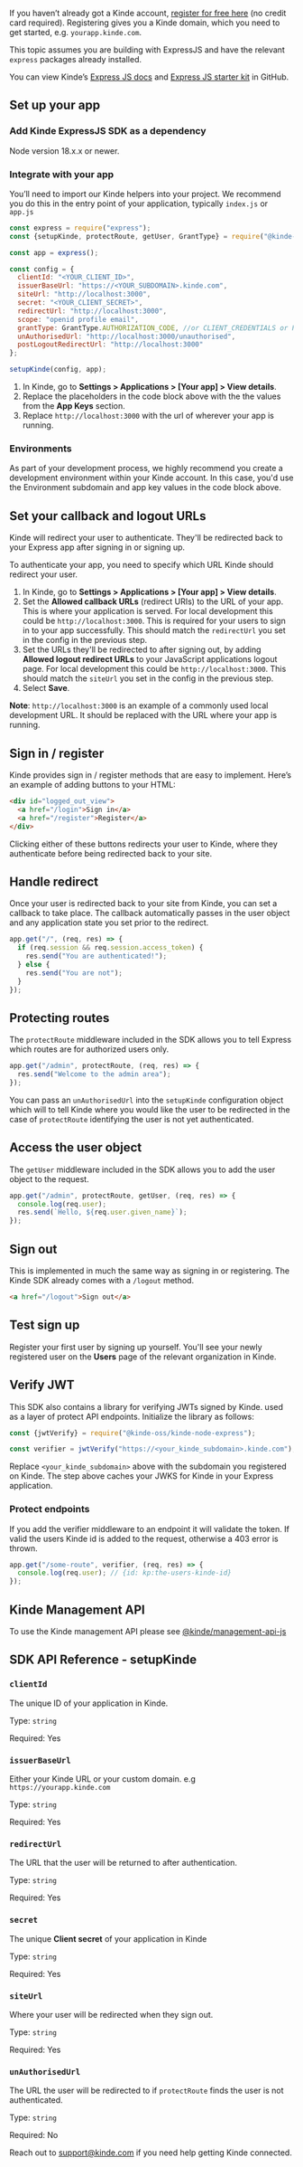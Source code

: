 
If you haven’t already got a Kinde account, [register for free here](https://app.kinde.com/register) (no credit card required). Registering gives you a Kinde domain, which you need to get started, e.g. `yourapp.kinde.com`.

This topic assumes you are building with ExpressJS and have the relevant `express` packages already installed.

You can view Kinde’s [Express JS docs](https://github.com/kinde-oss/kinde-node-express) and [Express JS starter kit](https://github.com/kinde-starter-kits/expressjs-starter-kit) in GitHub.

## Set up your app

### Add Kinde ExpressJS SDK as a dependency

Node version 18.x.x or newer.

<PackageManagers pkg="@kinde-oss/kinde-node-express" />

### Integrate with your app

You’ll need to import our Kinde helpers into your project. We recommend you do this in the entry point of your application, typically `index.js` or `app.js`

```jsx
const express = require("express");
const {setupKinde, protectRoute, getUser, GrantType} = require("@kinde-oss/kinde-node-express");

const app = express();

const config = {
  clientId: "<YOUR_CLIENT_ID>",
  issuerBaseUrl: "https://<YOUR_SUBDOMAIN>.kinde.com",
  siteUrl: "http://localhost:3000",
  secret: "<YOUR_CLIENT_SECRET>",
  redirectUrl: "http://localhost:3000",
  scope: "openid profile email",
  grantType: GrantType.AUTHORIZATION_CODE, //or CLIENT_CREDENTIALS or PKCE
  unAuthorisedUrl: "http://localhost:3000/unauthorised",
  postLogoutRedirectUrl: "http://localhost:3000"
};

setupKinde(config, app);
```

1. In Kinde, go to **Settings > Applications > [Your app] > View details**.
2. Replace the placeholders in the code block above with the the values from the **App Keys** section.
3. Replace `http://localhost:3000` with the url of wherever your app is running.

### Environments

As part of your development process, we highly recommend you create a development environment within your Kinde account. In this case, you'd use the Environment subdomain and app key values in the code block above.

## Set your callback and logout URLs

Kinde will redirect your user to authenticate. They'll be redirected back to your Express app after signing in or signing up.

To authenticate your app, you need to specify which URL Kinde should redirect your user.

1. In Kinde, go to **Settings > Applications > [Your app] > View details**.
2. Set the **Allowed callback URLs** (redirect URIs) to the URL of your app. This is where your application is served. For local development this could be `http://localhost:3000`. This is required for your users to sign in to your app successfully. This should match the `redirectUrl` you set in the config in the previous step.
3. Set the URLs they'll be redirected to after signing out, by adding **Allowed logout redirect URLs** to your JavaScript applications logout page. For local development this could be `http://localhost:3000`. This should match the `siteUrl` you set in the config in the previous step.
4. Select **Save**.

**Note**: `http://localhost:3000` is an example of a commonly used local development URL. It should be replaced with the URL where your app is running.

## Sign in / register

Kinde provides sign in / register methods that are easy to implement. Here’s an example of adding buttons to your HTML:

```html
<div id="logged_out_view">
  <a href="/login">Sign in</a>
  <a href="/register">Register</a>
</div>
```

Clicking either of these buttons redirects your user to Kinde, where they authenticate before being redirected back to your site.

## Handle redirect

Once your user is redirected back to your site from Kinde, you can set a callback to take place. The callback automatically passes in the user object and any application state you set prior to the redirect.

```jsx
app.get("/", (req, res) => {
  if (req.session && req.session.access_token) {
    res.send("You are authenticated!");
  } else {
    res.send("You are not");
  }
});
```

## Protecting routes

The `protectRoute` middleware included in the SDK allows you to tell Express which routes are for authorized users only.

```jsx
app.get("/admin", protectRoute, (req, res) => {
  res.send("Welcome to the admin area");
});
```

You can pass an `unAuthorisedUrl` into the `setupKinde` configuration object which will to tell Kinde where you would like the user to be redirected in the case of `protectRoute` identifying the user is not yet authenticated.

## Access the user object

The `getUser` middleware included in the SDK allows you to add the user object to the request.

```jsx
app.get("/admin", protectRoute, getUser, (req, res) => {
  console.log(req.user);
  res.send(`Hello, ${req.user.given_name}`);
});
```

## Sign out

This is implemented in much the same way as signing in or registering. The Kinde SDK already comes with a `/logout` method.

```html
<a href="/logout">Sign out</a>
```

## Test sign up

Register your first user by signing up yourself. You'll see your newly registered user on the **Users** page of the relevant organization in Kinde.

## Verify JWT

This SDK also contains a library for verifying JWTs signed by Kinde. used as a layer of protect API endpoints. Initialize the library as follows:

```jsx
const {jwtVerify} = require("@kinde-oss/kinde-node-express");

const verifier = jwtVerify("https://<your_kinde_subdomain>.kinde.com");
```

Replace `<your_kinde_subdomain>` above with the subdomain you registered on Kinde. The step above caches your JWKS for Kinde in your Express application.

### Protect endpoints

If you add the verifier middleware to an endpoint it will validate the token. If valid the users Kinde id is added to the request, otherwise a 403 error is thrown.

```jsx
app.get("/some-route", verifier, (req, res) => {
  console.log(req.user); // {id: kp:the-users-kinde-id}
});
```

## Kinde Management API

To use the Kinde management API please see [@kinde/management-api-js](https://github.com/kinde-oss/management-api-js)

## SDK API Reference - setupKinde

### `clientId`

The unique ID of your application in Kinde.

Type: `string`

Required: Yes

### `issuerBaseUrl`

Either your Kinde URL or your custom domain. e.g `https://yourapp.kinde.com`

Type: `string`

Required: Yes

### `redirectUrl`

The URL that the user will be returned to after authentication.

Type: `string`

Required: Yes

### `secret`

The unique **Client secret** of your application in Kinde

Type: `string`

Required: Yes

### `siteUrl`

Where your user will be redirected when they sign out.

Type: `string`

Required: Yes

### `unAuthorisedUrl`

The URL the user will be redirected to if `protectRoute` finds the user is not authenticated.

Type: `string`

Required: No

Reach out to [support@kinde.com](mailto:support@kinde.com) if you need help getting Kinde connected.
